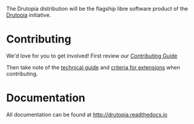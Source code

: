 The Drutopia distribution will be the flagship libre software product of the [Drutopia](http://drutopia.org/) initiative.

# Contributing

We'd love for you to get involved! First review our [Contributing Guide](https://gitlab.com/drutopia/drutopia/blob/8.x-1.x/CONTRIBUTING.md)

Then take note of the [technical guide](https://gitlab.com/drutopia/drutopia/wikis/technical-guide) and [criteria for extensions](https://gitlab.com/drutopia/drutopia/wikis/extension-criteria-and-candidates) when contributing.

# Documentation

All documentation can be found at http://drutopia.readthedocs.io
